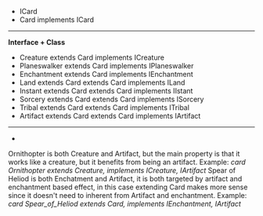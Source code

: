 * ICard
* Card implements ICard

---

**Interface + Class**

* Creature extends Card implements ICreature
* Planeswalker extends Card implements IPlaneswalker
* Enchantment extends Card implements IEnchantment
* Land extends Card extends Card implements ILand
* Instant extends Card extends Card implements IIstant
* Sorcery extends Card extends Card implements ISorcery
* Tribal extends Card extends Card implements ITribal
* Artifact extends Card extends Card implements IArtifact

---

* 

Ornithopter is both Creature and Artifact, but the main property is that it works like a creature, but it benefits from being an artifact.
Example: _card Ornithopter extends Creature, implements ICreature, IArtifact_
Spear of Heliod is both Enchatment and Artifact, it is both targeted by artifact and enchantment based effect, in this case extending Card makes more sense since it doesn't need to inherent from Artifact and enchantment.
Example: _card Spear_of_Heliod extends Card, implements IEnchantment, IArtifact_
